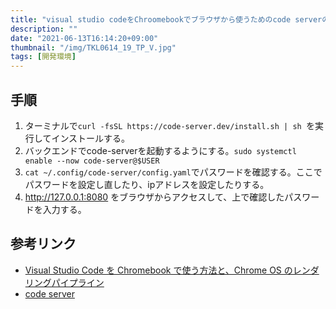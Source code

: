 ```yaml
---
title: "visual studio codeをChroomebookでブラウザから使うためのcode serverの利用法"
description: ""
date: "2021-06-13T16:14:20+09:00"
thumbnail: "/img/TKL0614_19_TP_V.jpg"
tags: [開発環境]
---
```

## 手順
1. ターミナルで`curl -fsSL https://code-server.dev/install.sh | sh
`を実行してインストールする。
1. バックエンドでcode-serverを起動するようにする。`sudo systemctl enable --now code-server@$USER`
1. `cat ~/.config/code-server/config.yaml`でパスワードを確認する。ここでパスワードを設定し直したり、ipアドレスを設定したりする。
1. http://127.0.0.1:8080 をブラウザからアクセスして、上で確認したパスワードを入力する。



## 参考リンク
- [Visual Studio Code を Chromebook で使う方法と、Chrome OS のレンダリングパイプライン](https://blog2.issei.org/2020/09/16/visual-studio-code-on-chromebook/)
- [code server](https://github.com/cdr/code-server/blob/v3.5.0/doc/guide.md)